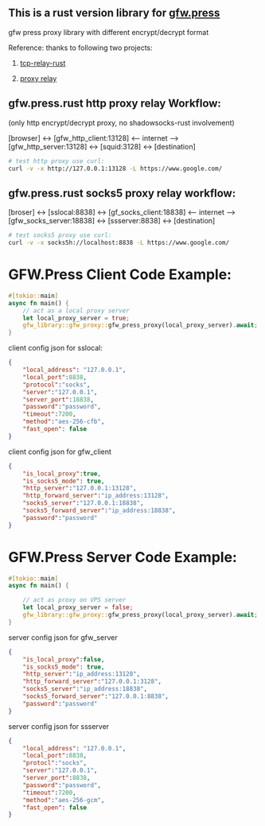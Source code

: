 ## This is a rust version library for [gfw.press](https://gfw.press) 
gfw press proxy library with different encrypt/decrypt format

Reference: thanks to following two projects:

1. [tcp-relay-rust](https://crates.io/crates/tcp-relay-rust)

2. [proxy relay](https://github.com/icodesign/proxy-relay/tree/tokio0.2)

## gfw.press.rust http proxy relay Workflow: 
(only http encrypt/decrypt proxy, no shadowsocks-rust involvement)

[browser] <-> [gfw_http_client:13128] 
<-- internet --> 
[gfw_http_server:13128]  <-> [squid:3128] <-> [destination]

```bash
# test http proxy use curl:
curl -v -x http://127.0.0.1:13128 -L https://www.google.com/
```

## gfw.press.rust socks5 proxy relay workflow:

[broser] <-> [sslocal:8838] <-> [gf_socks_client:18838] 
<-- internet --> 
[gfw_socks_server:18838] <-> [ssserver:8838] <-> [destination]

```bash
# test socks5 proxy use curl:
curl -v -x socks5h://localhost:8838 -L https://www.google.com/
```

# GFW.Press Client Code Example:

```rust
#[tokio::main]
async fn main() {
    // act as a local proxy server
    let local_proxy_server = true;
    gfw_library::gfw_proxy::gfw_press_proxy(local_proxy_server).await;
}
```
client config json for sslocal:

```json
{
    "local_address": "127.0.0.1",
    "local_port":8838,
    "protocol":"socks",
    "server":"127.0.0.1",
    "server_port":18838,
    "password":"password",
    "timeout":7200,
    "method":"aes-256-cfb",
    "fast_open": false
}
```

client config json for gfw_client

```json
{
	"is_local_proxy":true,
    "is_socks5_mode": true,
	"http_server":"127.0.0.1:13128",
	"http_forward_server":"ip_address:13128",
	"socks5_server":"127.0.0.1:18838",
	"socks5_forward_server":"ip_address:18838",
	"password":"password"
}
```
# GFW.Press Server Code Example:

```rust
#[tokio::main]
async fn main() {

    // act as proxy on VPS server
    let local_proxy_server = false; 
    gfw_library::gfw_proxy::gfw_press_proxy(local_proxy_server).await;
}
```

server config json for gfw_server
```json
{
	"is_local_proxy":false,
    "is_socks5_mode": true,
	"http_server":"ip_address:13128",
	"http_forward_server":"127.0.0.1:3128",
	"socks5_server":"ip_address:18838",
	"socks5_forward_server":"127.0.0.1:8838",
	"password":"password"
}
```

server config json for ssserver
```json
{
    "local_address": "127.0.0.1",
    "local_port":8838,
    "protocl":"socks",
    "server":"127.0.0.1",
    "server_port":8838,
    "password":"password",
    "timeout":7200,
    "method":"aes-256-gcm",
    "fast_open": false
}
```